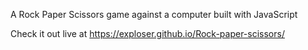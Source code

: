 A Rock Paper Scissors game against a computer built with JavaScript

Check it out live at https://exploser.github.io/Rock-paper-scissors/
